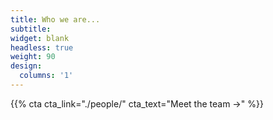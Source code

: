 ```yaml
---
title: Who we are...
subtitle:
widget: blank
headless: true
weight: 90
design:
  columns: '1'
---
```


{{% cta cta_link="./people/" cta_text="Meet the team →" %}}
